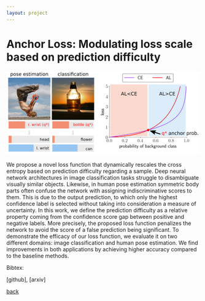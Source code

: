 ```yaml
---
layout: project
---
```


# Anchor Loss: Modulating loss scale based on prediction difficulty

![overview](https://github.com/slryou41/slryou41.github.io/blob/master/images/overview.png?raw=true)

We propose a novel loss function that dynamically rescales the cross entropy based on prediction difficulty regarding a sample. Deep neural network architectures in image classification tasks struggle to disambiguate visually similar objects. Likewise, in human pose estimation symmetric body parts often confuse the network with assigning indiscriminative scores to them. This is due to the output prediction, to which only the highest confidence label is selected without taking into consideration a measure of uncertainty. In this work, we define the prediction difficulty as a relative property coming from the confidence score gap between positive and negative labels. More precisely, the proposed loss function penalizes the network to avoid the score of a false prediction being significant. To demonstrate the efficacy of our loss function, we evaluate it on two different domains: image classification and human pose estimation. We find improvements in both applications by achieving higher accuracy compared to the baseline methods.

Bibtex:

[github], [arxiv]

[back](./)

